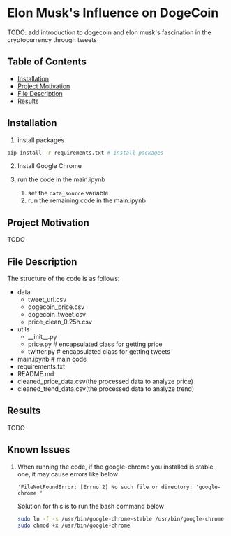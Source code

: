 # Elon Musk's Influence on DogeCoin
TODO: add introduction to dogecoin and elon musk's fascination in the cryptocurrency through tweets

## Table of Contents
* [Installation](#Installation)
* [Project Motivation](#motivation)
* [File Description](#description)
* [Results](#Results)

## Installation
1. install packages
```bash
pip install -r requirements.txt # install packages
```
2. Install Google Chrome

3. run the code in the main.ipynb
   1. set the `data_source` variable
   2. run the remaining code in the main.ipynb

## Project Motivation <a name="motivation"></a>
TODO

## File Description <a name="description"></a>
The structure of the code is as follows:
- data
  - tweet_url.csv
  - dogecoin_price.csv
  - dogecoin_tweet.csv
  - price_clean_0.25h.csv
- utils
  - \_\_init\_\_.py
  - price.py # encapsulated class for getting price
  - twitter.py # encapsulated class for getting tweets
- main.ipynb # main code
- requirements.txt
- README.md
- cleaned_price_data.csv(the processed data to analyze price)
- cleaned_trend_data.csv(the processed data to analyze trend)

## Results
TODO

## Known Issues
1. When running the code, if the google-chrome you installed is stable one, it may cause errors like below
    ```
    'FileNotFoundError: [Errno 2] No such file or directory: 'google-chrome''
    ```
    Solution for this is to run the bash command below
    ```bash
    sudo ln -f -s /usr/bin/google-chrome-stable /usr/bin/google-chrome
    sudo chmod +x /usr/bin/google-chrome
    ```
